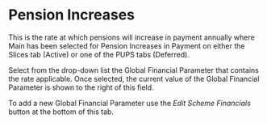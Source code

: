 # Pension Increases

This is the rate at which pensions will increase in payment annually
where Main has been selected for Pension Increases in Payment on either
the Slices tab (Active) or one of the PUPS tabs (Deferred).

Select from the drop-down list the Global Financial Parameter that
contains the rate applicable. Once selected, the current value of the
Global Financial Parameter is shown to the right of this field.

To add a new Global Financial Parameter use the _Edit Scheme Financials_
button at the bottom of this tab.
